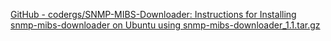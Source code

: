 [GitHub - codergs/SNMP-MIBS-Downloader: Instructions for Installing snmp-mibs-downloader on Ubuntu using snmp-mibs-downloader\_1.1.tar.gz](https://github.com/codergs/SNMP-MIBS-Downloader)